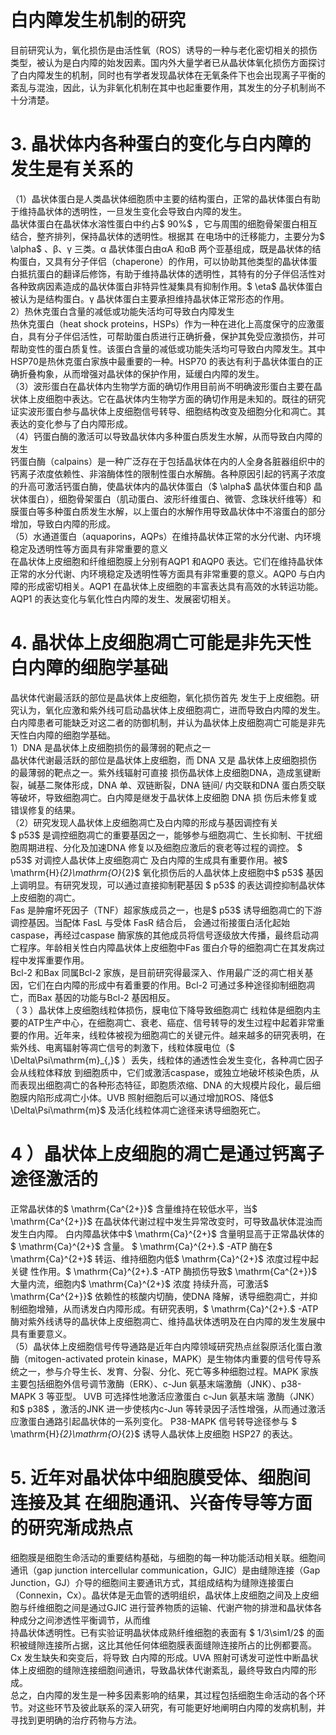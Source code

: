 # 白内障发生机制的研究  
目前研究认为，氧化损伤是由活性氧（ROS）诱导的一种与老化密切相关的损伤类型，被认为是白内障的始发因素。国内外大量学者已从晶状体氧化损伤方面探讨了白内障发生的机制，同时也有学者发现晶状体在无氧条件下也会出现离子平衡的紊乱与混浊，因此，认为非氧化机制在其中也起重要作用，其发生的分子机制尚不十分清楚。  
# 3. 晶状体内各种蛋白的变化与白内障的发生是有关系的  
（1）晶状体蛋白是人类晶状体细胞质中主要的结构蛋白，正常的晶状体蛋白有助于维持晶状体的透明性，一旦发生变化会导致白内障的发生。  
晶状体蛋白在晶状体水溶性蛋白中约占$ 90\%$ ，它与周围的细胞骨架蛋白相互结合，整齐排列，保持晶状体的透明性。根据其 在电场中的迁移能力，主要分为$ \alpha$ 、β、γ 三类。α 晶状体蛋白由αA 和αB 两个亚基组成，既是晶状体的结构蛋白，又具有分子伴侣（chaperone）的作用，可以协助其他类型的晶状体蛋白抵抗蛋白的翻译后修饰，有助于维持晶状体的透明性，其特有的分子伴侣活性对各种致病因素造成的晶状体蛋白非特异性凝集具有抑制作用。$ \eta$  晶状体蛋白被认为是结构蛋白。γ 晶状体蛋白主要承担维持晶状体正常形态的作用。  
2）热休克蛋白含量的减低或功能失活均可导致白内障发生  
热休克蛋白（heat shock proteins，HSPs）作为一种在进化上高度保守的应激蛋白，具有分子伴侣活性，可帮助蛋白质进行正确折叠，保护其免受应激损伤，并可帮助变性的蛋白质复性。该蛋白含量的减低或功能失活均可导致白内障发生。其中HSP70是热休克蛋白家族中最重要的一种。HSP70 的表达有利于晶状体蛋白的正确折叠构象，从而增强对晶状体的保护作用，延缓白内障的发生。  
（3）波形蛋白在晶状体内生物学方面的确切作用目前尚不明确波形蛋白主要在晶状体上皮细胞中表达。它在晶状体内生物学方面的确切作用是未知的。既往的研究证实波形蛋白参与晶状体上皮细胞信号转导、细胞结构改变及细胞分化和凋亡。其表达的变化参与了白内障形成。  
（4）钙蛋白酶的激活可以导致晶状体内多种蛋白质发生水解，从而导致白内障的发生  
钙蛋白酶（calpains）是一种广泛存在于包括晶状体在内的人全身各脏器组织中的钙离子浓度依赖性、非溶酶体性的限制性蛋白水解酶。各种原因引起的钙离子浓度的升高可激活钙蛋白酶，使晶状体内的晶状体蛋白（$ \alpha$  晶状体蛋白和β 晶状体蛋白），细胞骨架蛋白（肌动蛋白、波形纤维蛋白、微管、念珠状纤维等）和膜蛋白等多种蛋白质发生水解，以上蛋白的水解作用导致晶状体中不溶蛋白的部分增加，导致白内障的形成。  
（5）水通道蛋白（aquaporins，AQPs）在维持晶状体正常的水分代谢、内环境稳定及透明性等方面具有非常重要的意义  
在晶状体上皮细胞和纤维细胞膜上分别有AQP1 和AQP0 表达。它们在维持晶状体正常的水分代谢、内环境稳定及透明性等方面具有非常重要的意义。AQP0 与白内障的形成密切相关。AQP1 在晶状体上皮细胞的丰富表达具有高效的水转运功能。AQP1 的表达变化与氧化性白内障的发生、发展密切相关。  
# 4. 晶状体上皮细胞凋亡可能是非先天性白内障的细胞学基础  
晶状体代谢最活跃的部位是晶状体上皮细胞，氧化损伤首先 发生于上皮细胞。研究认为，氧化应激和紫外线可启动晶状体上皮细胞凋亡，进而导致白内障的发生。白内障患者可能缺乏对这二者的防御机制，并认为晶状体上皮细胞凋亡可能是非先天性白内障的细胞学基础。  
1）DNA 是晶状体上皮细胞损伤的最薄弱的靶点之一  
晶状体代谢最活跃的部位是晶状体上皮细胞，而 DNA  又是 晶状体上皮细胞损伤的最薄弱的靶点之一。紫外线辐射可直接 损伤晶状体上皮细胞DNA，造成氢键断裂，碱基二聚体形成，DNA 单、双链断裂，DNA 链间/ 内交联和DNA 蛋白质交联等破坏，导致细胞凋亡。白内障是继发于晶状体上皮细胞 DNA  损 伤后未修复或错误修复的结果。  
（2）研究发现人晶状体上皮细胞凋亡及白内障的形成与基因调控有关  
$ p53$  是调控细胞凋亡的重要基因之一，能够参与细胞凋亡、生长抑制、干扰细胞周期进程、分化及加速DNA 修复以及细胞应激后的衰老等过程的调控。 $ p53$   对调控人晶状体上皮细胞凋亡 及白内障的生成具有重要作用。被$ \mathrm{H}_{2}\mathrm{O}_{2}$     氧化损伤后的人晶状体上皮细胞中$ p53$  基因上调明显。有研究发现，可以通过直接抑制靶基因 $ p53$   的表达调控抑制晶状体上皮细胞的凋亡。  
Fas 是肿瘤坏死因子（TNF）超家族成员之一，也是$ p53$  诱导细胞凋亡的下游调控基因。当配体 FasL  与受体 FasR  结合后， 会通过衔接蛋白活化起始caspase，再经过caspase 酶家族的其他成员将信号逐级放大传播，最终启动凋亡程序。年龄相关性白内障晶状体上皮细胞中Fas 蛋白介导的细胞凋亡在其发病过程中发挥重要作用。  
Bcl-2 和Bax 同属Bcl-2 家族，是目前研究得最深入、作用最广泛的凋亡相关基因，它们在白内障的形成中有着重要的作用。Bcl-2 可通过多种途径抑制细胞凋亡，而Bax 基因的功能与Bcl-2  基因相反。  
（ 3 ）晶状体上皮细胞线粒体损伤，膜电位下降导致细胞凋亡 线粒体是细胞内主要的ATP生产中心，在细胞凋亡、衰老、癌症、信号转导的发生过程中起着非常重要的作用。近年来，线粒体被视为细胞凋亡的关键元件。越来越多的研究表明，在紫外线、电离辐射等凋亡信号的刺激下，线粒体膜电位（$ \Delta\Psi\mathrm{m}_{,}$    ）丢失，线粒体的通透性会发生变化，各种凋亡因子会从线粒体释放 到细胞质中，它们或激活caspase，或独立地破坏核染色质，从而表现出细胞凋亡的各种形态特征，即胞质浓缩、DNA 的大规模片段化，最后细胞膜内陷形成凋亡小体。UVB 照射细胞后可以通过增加ROS、降低$ \Delta\Psi\mathrm{m}$     及活化线粒体凋亡途径来诱导细胞死亡。  
# 4 ）晶状体上皮细胞的凋亡是通过钙离子途径激活的  
正常晶状体的$ \mathrm{Ca^{2+}}$    含量维持在较低水平，当$ \mathrm{Ca^{2+}}$    在晶状体代谢过程中发生异常改变时，可导致晶状体混浊而发生白内障。    白内障晶状体中$ \mathrm{Ca}^{2+}$    含量明显高于正常晶状体的$ \mathrm{Ca}^{2+}$    含量。    $ \mathrm{Ca}^{2+}.$ -ATP 酶在$ \mathrm{Ca}^{2+}$    转运、维持细胞内低$ \mathrm{Ca}^{2+}$    浓度过程中起关键    性作用。$ \mathrm{Ca}^{2+}.$ -ATP 酶损伤导致$ \mathrm{Ca^{2+}}$    大量内流，细胞内$ \mathrm{Ca}^{2+}$    浓度  持续升高，可激活$ \mathrm{Ca^{2+}}$    依赖性的核酸内切酶，使DNA 降解，诱导细胞凋亡，并抑制细胞增殖，从而诱发白内障形成。有研究表明，$ \mathrm{Ca}^{2+}.$ -ATP 酶对紫外线诱导的晶状体上皮细胞凋亡、维持晶状体透明及在白内障的发生发展中具有重要意义。  
（5）晶状体上皮细胞信号传导通路是近年白内障领域研究热点丝裂原活化蛋白激酶（mitogen-activated protein kinase，MAPK）是生物体内重要的信号传导系统之一，参与介导生长、发育、分裂、分化、死亡等多种细胞过程。MAPK 家族主要包括细胞外信号调节激酶（ERK）、c-Jun 氨基末端激酶（JNK）、p38-MAPK 3  等亚型。 UVB  可选择性地激活应激蛋白 c-Jun  氨基末端 激酶（JNK）和$ p38$ ，激活的JNK 进一步使核内c-Jun 等转录因子活性增强，从而通过激活应激蛋白通路引起晶状体的一系列变化。 P38-MAPK  信号转导途径参与 $ \mathrm{H}_{2}\mathrm{O}_{2}$      诱导人晶状体上皮细胞 HSP27 的表达。  
# 5.  近年对晶状体中细胞膜受体、细胞间连接及其 在细胞通讯、兴奋传导等方面的研究渐成热点  
细胞膜是细胞生命活动的重要结构基础，与细胞的每一种功能活动相关联。细胞间通讯（gap junction intercellular communication，GJIC）是由缝隙连接（Gap Junction，GJ）介导的细胞间主要通讯方式，其组成结构为缝隙连接蛋白（Connexin，Cx）。晶状体是无血管的透明组织，晶状体上皮细胞之间及上皮细胞与纤维细胞之间是通过GJIC 进行营养物质的运输、代谢产物的排泄和晶状体各种成分之间渗透性平衡调节，从而维  
持晶状体透明性。已有实验证明晶状体成熟纤维细胞的表面有 $ 1/3\sim1/2$  的面积被缝隙连接所占据，这比其他任何体细胞膜表面缝隙连接所占的比例都要高。 Cx  发生缺失和突变后，将导致 白内障的形成。UVA 照射可诱发可逆性中断晶状体上皮细胞的缝隙连接细胞间通讯，导致晶状体代谢紊乱，最终导致白内障的形成。  
总之，白内障的发生是一种多因素影响的结果，其过程包括细胞生命活动的各个环节。对这些环节及彼此联系的深入研究，有可能更好地阐明白内障的发病机制，并寻找到更明确的治疗药物与方法。  